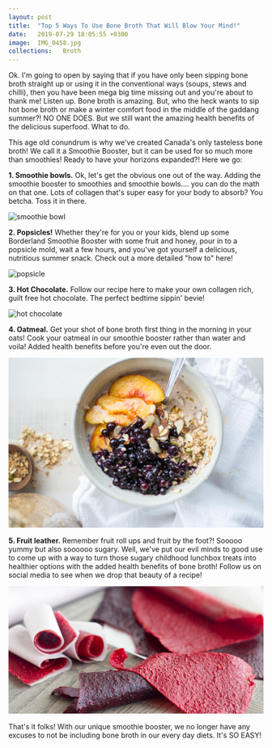 ```yaml
---
layout: post
title:  "Top 5 Ways To Use Bone Broth That Will Blow Your Mind!"
date:   2019-07-29 18:05:55 +0300
image:  IMG_0458.jpg
collections:   Broth
---
```

Ok. I'm going to open by saying that if you have only been sipping bone broth straight up or using it in the conventional ways (soups, stews and chilli), then you have been mega big time missing out and you're about to thank me!
Listen up. Bone broth is amazing. But, who the heck wants to sip hot bone broth or make a winter comfort food in the middle of the gaddang summer?! NO ONE DOES. But we still want the amazing health benefits of the delicious superfood. What to do.

This age old conundrum is why we've created Canada's only tasteless bone broth! We call it a Smoothie Booster, but it can be used for so much more than smoothies! Ready to have your horizons expanded?! Here we go:

**1. Smoothie bowls.** Ok, let's get the obvious one out of the way. Adding the smoothie booster to smoothies and smoothie bowls.... you can do the math on that one. Lots of collagen that's super easy for your body to absorb? You betcha. Toss it in there.

<img src="/assets/images/IMG_0433.jpg" alt="smoothie bowl"/>

**2. Popsicles!** Whether they're for you or your kids, blend up some Borderland Smoothie Booster with some fruit and honey, pour in to a popsicle mold, wait a few hours, and you've got yourself a delicious, nutritious summer snack. Check out a more detailed "how to" here! 

<img src="/assets/images/IMG_0545.jpg" alt="popsicle"/>

**3. Hot Chocolate.** Follow our recipe here to make your own collagen rich, guilt free hot chocolate. The perfect bedtime sippin' bevie!

<img src="/assets/images/IMG_7858.jpeg" alt="hot chocolate"/>

**4. Oatmeal.** Get your shot of bone broth first thing in the morning in your oats! Cook your oatmeal in our smoothie booster rather than water and voila! Added health benefits before you're even out the door. 

<img src="/assets/images/oatmeal.jpg" alt="oatmeal"/>

**5. Fruit leather.** Remember fruit roll ups and fruit by the foot?! Sooooo yummy but also soooooo sugary. Well, we've put our evil minds to good use to come up with a way to turn those sugary childhood lunchbox treats into healthier options with the added health benefits of bone broth! Follow us on social media to see when we drop that beauty of a recipe!

<img src="/assets/images/How-to-Make-Fruit-Leather-14.jpg" alt="fruit leather"/>

That's it folks! With our unique smoothie booster, we no longer have any excuses to not be including bone broth in our every day diets. It's SO EASY! 
